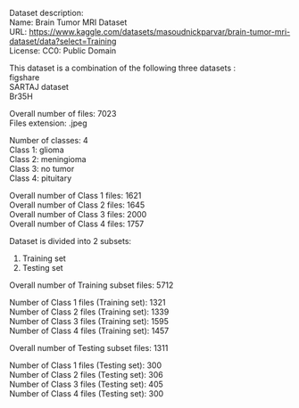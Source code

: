 Dataset description:  
Name: Brain Tumor MRI Dataset  
URL: https://www.kaggle.com/datasets/masoudnickparvar/brain-tumor-mri-dataset/data?select=Training  
License: CC0: Public Domain  

This dataset is a combination of the following three datasets :  
figshare  
SARTAJ dataset  
Br35H  

Overall number of files: 7023  
Files extension: .jpeg  

Number of classes: 4  
Class 1: glioma  
Class 2: meningioma  
Class 3: no tumor  
Class 4: pituitary  

Overall number of Class 1 files: 1621  
Overall number of Class 2 files: 1645  
Overall number of Class 3 files: 2000  
Overall number of Class 4 files: 1757  

Dataset is divided into 2 subsets:  
1. Training set  
2. Testing set  

Overall number of Training subset files: 5712  

Number of Class 1 files (Training set): 1321  
Number of Class 2 files (Training set): 1339  
Number of Class 3 files (Training set): 1595  
Number of Class 4 files (Training set): 1457  

Overall number of Testing subset files: 1311  

Number of Class 1 files (Testing set): 300  
Number of Class 2 files (Testing set): 306  
Number of Class 3 files (Testing set): 405  
Number of Class 4 files (Testing set): 300  


